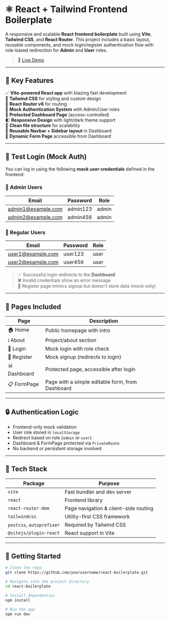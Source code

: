 # ⚛️ React + Tailwind Frontend Boilerplate

A responsive and scalable **React frontend boilerplate** built using **Vite**, **Tailwind CSS**, and **React Router**. This project includes a basic layout, reusable components, and mock login/register authentication flow with role-based redirection for **Admin** and **User** roles.

> 🔗 [Live Demo](https://react-boilerplate-beryl-rho.vercel.app/)

---

## 📌 Key Features

✅ **Vite-powered React app** with blazing fast development  
🎨 **Tailwind CSS** for styling and custom design  
🧭 **React Router v6** for routing  
🔐 **Mock Authentication System** with Admin/User roles  
🧱 **Protected Dashboard Page** (access-controlled)  
🌓 **Responsive Design** with light/dark theme support  
📂 **Clean file structure** for scalability  
🧩 **Reusable Navbar + Sidebar layout** in Dashboard  
📝 **Dynamic Form Page** accessible from Dashboard

---

## 🧪 Test Login (Mock Auth)

You can log in using the following **mock user credentials** defined in the frontend:

### 👑 Admin Users

| Email               | Password   | Role  |
|--------------------|------------|--------|
| admin1@example.com | admin123   | admin  |
| admin2@example.com | admin456   | admin  |

### 👤 Regular Users

| Email              | Password   | Role |
|-------------------|------------|------|
| user1@example.com | user123    | user |
| user2@example.com | user456    | user |

> ✅ Successful login redirects to the **Dashboard**  
> ❌ Invalid credentials show an error message  
> 📝 Register page mimics signup but doesn't store data (mock only)  

---

## 📄 Pages Included

| Page        | Description                                        |
|-------------|----------------------------------------------------|
| 🏠 Home      | Public homepage with intro                        |
| ℹ️ About      | Project/about section                             |
| 🔐 Login     | Mock login with role check                        |
| 📝 Register  | Mock signup (redirects to login)                  |
| 📊 Dashboard | Protected page, accessible after login            |
| 📋 FormPage  | Page with a simple editable form, from Dashboard  |

---

## 🔒 Authentication Logic

- Frontend-only mock validation
- User role stored in `localStorage`
- Redirect based on role (`admin` or `user`)
- Dashboard & FormPage protected via `PrivateRoute`
- No backend or persistent storage involved

---

## 🧰 Tech Stack

| Package                | Purpose                                     |
|------------------------|---------------------------------------------|
| `vite`                 | Fast bundler and dev server                 |
| `react`                | Frontend library                            |
| `react-router-dom`     | Page navigation & client-side routing       |
| `tailwindcss`          | Utility-first CSS framework                 |
| `postcss`, `autoprefixer` | Required by Tailwind CSS                 |
| `@vitejs/plugin-react` | React support in Vite                       |

---

## 🚀 Getting Started

```bash
# Clone the repo
git clone https://github.com/yourusername/react-boilerplate.git

# Navigate into the project directory
cd react-boilerplate

# Install dependencies
npm install

# Run the app
npm run dev
